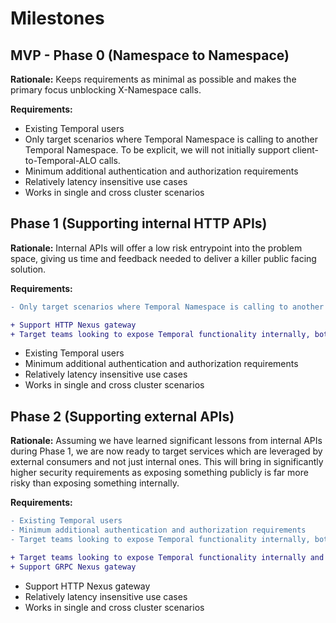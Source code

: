 # Milestones

## MVP - Phase 0 (Namespace to Namespace)

**Rationale:** Keeps requirements as minimal as possible and makes the primary focus unblocking X-Namespace calls.

**Requirements:**

* Existing Temporal users
* Only target scenarios where Temporal Namespace is calling to another Temporal Namespace. To be explicit, we will not initially support client-to-Temporal-ALO calls. 
* Minimum additional authentication and authorization requirements
* Relatively latency insensitive use cases
* Works in single and cross cluster scenarios

## Phase 1 (Supporting internal HTTP APIs)

**Rationale:** Internal APIs will offer a low risk entrypoint into the problem space, giving us time and feedback needed to deliver a killer public facing solution.

**Requirements:**

```diff
- Only target scenarios where Temporal Namespace is calling to another Temporal Namespace

+ Support HTTP Nexus gateway
+ Target teams looking to expose Temporal functionality internally, both in Temporal to Temporal cases and non-Temporal to Temporal cases
```

* Existing Temporal users
* Minimum additional authentication and authorization requirements
* Relatively latency insensitive use cases
* Works in single and cross cluster scenarios

## Phase 2 (Supporting external APIs)

**Rationale:** Assuming we have learned significant lessons from internal APIs during Phase 1, we are now ready to target services which are leveraged by external consumers and not just internal ones. This will bring in significantly higher security requirements as exposing something publicly is far more risky than exposing something internally.

**Requirements:**

```diff
- Existing Temporal users
- Minimum additional authentication and authorization requirements
- Target teams looking to expose Temporal functionality internally, both in Temporal to Temporal cases and non-Temporal to Temporal cases

+ Target teams looking to expose Temporal functionality internally and externally, both in Temporal to Temporal cases and non-Temporal to Temporal cases
+ Support GRPC Nexus gateway
```

* Support HTTP Nexus gateway
* Relatively latency insensitive use cases
* Works in single and cross cluster scenarios